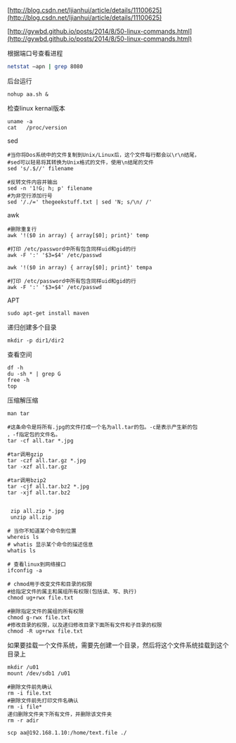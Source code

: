 [http://blog.csdn.net/ljianhui/article/details/11100625](http://blog.csdn.net/ljianhui/article/details/11100625)

[http://gywbd.github.io/posts/2014/8/50-linux-commands.html](http://gywbd.github.io/posts/2014/8/50-linux-commands.html)

根据端口号查看进程

```bash
netstat –apn | grep 8080
```

后台运行

```
nohup aa.sh &
```

检查linux kernal版本

```
uname -a
cat   /proc/version
```

sed

```
#当你将Dos系统中的文件复制到Unix/Linux后，这个文件每行都会以\r\n结尾，
#sed可以轻易将其转换为Unix格式的文件，使用\n结尾的文件
sed 's/.$//' filename

#反转文件内容并输出
sed -n '1!G; h; p' filename
#为非空行添加行号
sed '/./=' thegeekstuff.txt | sed 'N; s/\n/ /'
```

awk

```
#删除重复行
awk '!($0 in array) { array[$0]; print}' temp

#打印 /etc/password中所有包含同样uid和gid的行
awk -F ':' '$3=$4' /etc/passwd
```

```
awk '!($0 in array) { array[$0]; print}' tempa

#打印 /etc/password中所有包含同样uid和gid的行
awk -F ':' '$3=$4' /etc/passwd
```

APT

```
sudo apt-get install maven
```

递归创建多个目录

```
mkdir -p dir1/dir2
```

查看空间

```
df -h
du -sh * | grep G
free -h
top
```

压缩解压缩

```
man tar

#这条命令是将所有.jpg的文件打成一个名为all.tar的包。-c是表示产生新的包
，-f指定包的文件名。 
tar -cf all.tar *.jpg

#tar调用gzip
tar -czf all.tar.gz *.jpg
tar -xzf all.tar.gz

#tar调用bzip2
tar -cjf all.tar.bz2 *.jpg 
tar -xjf all.tar.bz2 


 zip all.zip *.jpg
 unzip all.zip
```

```
# 当你不知道某个命令到位置
whereis ls
# whatis 显示某个命令的描述信息
whatis ls
```

```
# 查看linux到网络接口
ifconfig -a
```

```
# chmod用于改变文件和目录的权限
#给指定文件的属主和属组所有权限(包括读、写、执行) 
chmod ug+rwx file.txt

#删除指定文件的属组的所有权限 
chmod g-rwx file.txt
#修改目录的权限，以及递归修改目录下面所有文件和子目录的权限 
chmod -R ug+rwx file.txt
```

如果要挂载一个文件系统，需要先创建一个目录，然后将这个文件系统挂载到这个目录上

```
mkdir /u01
mount /dev/sdb1 /u01
```

```
#删除文件前先确认
rm -i file.txt
#删除文件前先打印文件名确认
rm -i file*
递归删除文件夹下所有文件，并删除该文件夹
rm -r adir
```

```
scp aa@192.168.1.10:/home/text.file ./
```



